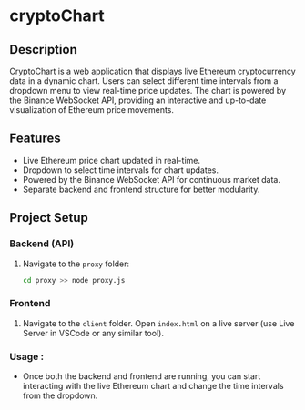 # cryptoChart

## Description
CryptoChart is a web application that displays live Ethereum cryptocurrency data in a dynamic chart. Users can select different time intervals from a dropdown menu to view real-time price updates. The chart is powered by the Binance WebSocket API, providing an interactive and up-to-date visualization of Ethereum price movements.

## Features
- Live Ethereum price chart updated in real-time.
- Dropdown to select time intervals for chart updates.
- Powered by the Binance WebSocket API for continuous market data.
- Separate backend and frontend structure for better modularity.

## Project Setup

### Backend (API)
1. Navigate to the `proxy` folder:
   ```bash
   cd proxy >> node proxy.js
   
 ### Frontend
1. Navigate to the `client` folder.
Open `index.html` on a live server (use Live Server in VSCode or any similar tool).

### Usage :
- Once both the backend and frontend are running, you can start interacting with the live Ethereum chart and change the time intervals from the dropdown.


